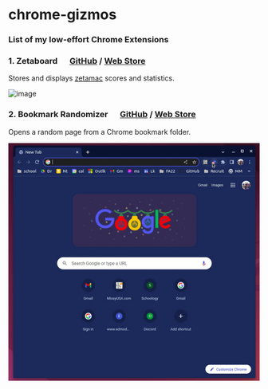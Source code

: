 # chrome-gizmos

### List of my low-effort Chrome Extensions

### 1.  **Zetaboard** &ensp;&ensp; [GitHub](https://github.com/yekime/chrome-zetaboard) / [Web Store](https://chrome.google.com/webstore/detail/zetaboard/hliibeddhcdgiobohmphjofiaikledff?hl=en)

Stores and displays [zetamac](https://arithmetic.zetamac.com/) scores and statistics.

![image](https://user-images.githubusercontent.com/56771911/209055981-5dccb1c8-2279-4bdc-8631-2f3cc8613bd0.png)


### 2.  **Bookmark Randomizer** &ensp;&ensp; [GitHub](https://github.com/yekime/chrome-bookmark-randomizer) / [Web Store](https://chrome.google.com/webstore/detail/bookmark-randomizer/foebageigohbbhjajjofdpfgdnmipncf/related?hl=en)

Opens a random page from a Chrome bookmark folder.

  <img src="bookmarks.gif" alt="animated" />

